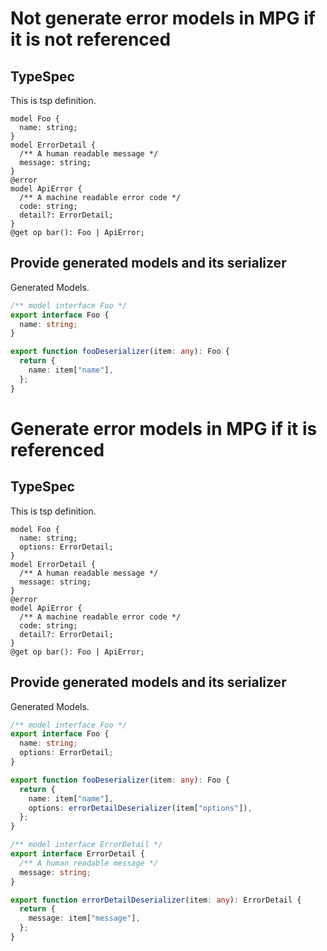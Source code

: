 # Not generate error models in MPG if it is not referenced

## TypeSpec

This is tsp definition.

```tsp
model Foo {
  name: string;
}
model ErrorDetail {
  /** A human readable message */
  message: string;
}
@error
model ApiError {
  /** A machine readable error code */
  code: string;
  detail?: ErrorDetail;
}
@get op bar(): Foo | ApiError;
```

## Provide generated models and its serializer

Generated Models.

```ts models
/** model interface Foo */
export interface Foo {
  name: string;
}

export function fooDeserializer(item: any): Foo {
  return {
    name: item["name"],
  };
}
```

# Generate error models in MPG if it is referenced

## TypeSpec

This is tsp definition.

```tsp
model Foo {
  name: string;
  options: ErrorDetail;
}
model ErrorDetail {
  /** A human readable message */
  message: string;
}
@error
model ApiError {
  /** A machine readable error code */
  code: string;
  detail?: ErrorDetail;
}
@get op bar(): Foo | ApiError;
```

## Provide generated models and its serializer

Generated Models.

```ts models
/** model interface Foo */
export interface Foo {
  name: string;
  options: ErrorDetail;
}

export function fooDeserializer(item: any): Foo {
  return {
    name: item["name"],
    options: errorDetailDeserializer(item["options"]),
  };
}

/** model interface ErrorDetail */
export interface ErrorDetail {
  /** A human readable message */
  message: string;
}

export function errorDetailDeserializer(item: any): ErrorDetail {
  return {
    message: item["message"],
  };
}
```
